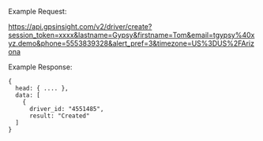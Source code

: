 Example Request:

https://api.gpsinsight.com/v2/driver/create?session_token=xxxx&lastname=Gypsy&firstname=Tom&email=tgypsy%40xyz.demo&phone=5553839328&alert_pref=3&timezone=US%3DUS%2FArizona

Example Response:

    {
      head: { .... },
      data: [
        {
          driver_id: "4551485",
          result: "Created"
      ]
    }
